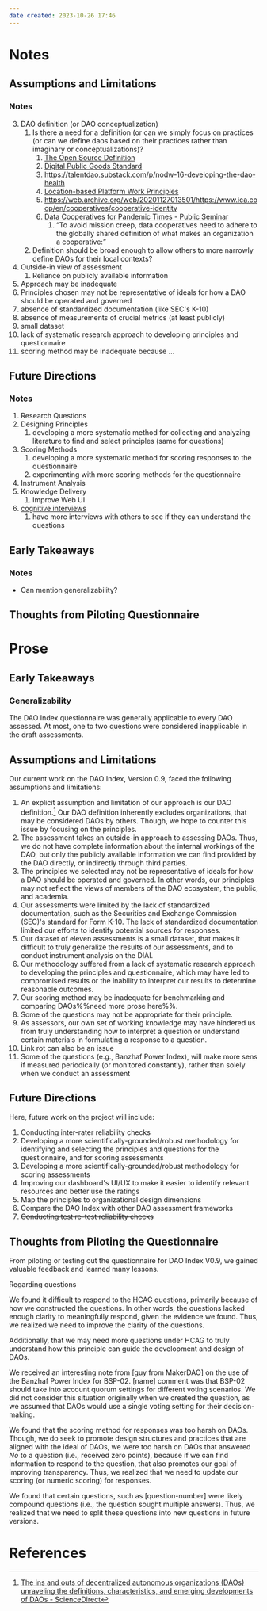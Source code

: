 ```yaml
---
date created: 2023-10-26 17:46
---
```

# Notes
## Assumptions and Limitations

### Notes
3. DAO definition (or DAO conceptualization)
	1. Is there a need for a definition (or can we simply focus on practices (or can we define daos based on their practices rather than imaginary or conceptualizations)?
	   1. [The Open Source Definition](https://opensource.org/osd/)
	   2. [Digital Public Goods Standard](https://digitalpublicgoods.net/standard/)
	   3. <https://talentdao.substack.com/p/nodw-16-developing-the-dao-health>
	   4. [Location-based Platform Work Principles](https://fair.work/en/fw/principles/fairwork-principles-location-based-work/)
	   5. <https://web.archive.org/web/20201127013501/https://www.ica.coop/en/cooperatives/cooperative-identity>
	   6. [Data Cooperatives for Pandemic Times - Public Seminar](https://publicseminar.org/essays/data-cooperatives-for-pandemic-times/)
		  1. “To avoid mission creep, data cooperatives need to adhere to the globally shared definition of what makes an organization a cooperative:”
	2. Definition should be broad enough to allow others to more narrowly define DAOs for their local contexts?
1. Outside-in view of assessment
	1. Reliance on publicly available information
2. Approach may be inadequate
3. Principles chosen may not be representative of ideals for how a DAO should be operated and governed
4. absence of standardized documentation (like SEC's K-10)
5. absence of measurements of crucial metrics (at least publicly)
6. small dataset
7. lack of systematic research approach to developing principles and questionnaire
8. scoring method may be inadequate because ... 

## Future Directions

### Notes
1. Research Questions
2. Designing Principles
	1. developing a more systematic method for collecting and analyzing literature to find and select principles (same for questions)
3. Scoring Methods
	1. developing a more systematic method for scoring responses to the questionnaire
	2. experimenting with more scoring methods for the questionnaire
4. Instrument Analysis
5. Knowledge Delivery
	1. Improve Web UI
6. [cognitive interviews](https://files.eric.ed.gov/fulltext/EJ1272902.pdf)
	1. have more interviews with others to see if they can understand the questions

## Early Takeaways

### Notes

- Can mention generalizability?

## Thoughts from Piloting Questionnaire

# Prose

## Early Takeaways

### Generalizability

The DAO Index questionnaire was generally applicable to every DAO assessed.  At most, one to two questions were considered inapplicable in the draft assessments.

## Assumptions and Limitations
Our current work on the DAO Index, Version 0.9, faced the following assumptions and limitations:

1. An explicit assumption and limitation of our approach is our DAO definition.[^2] Our DAO definition inherently excludes organizations, that may be considered DAOs by others. Though, we hope to counter this issue by focusing on the principles.
2. The assessment takes an outside-in approach to assessing DAOs. Thus, we do not have complete information about the internal workings of the DAO, but only the publicly available information we can find provided by the DAO directly, or indirectly through third parties.
3. The principles we selected may not be representative of ideals for how a DAO should be operated and governed. In other words, our principles may not reflect the views of members of the DAO ecosystem, the public, and academia.
4. Our assessments were limited by the lack of standardized documentation, such as the Securities and Exchange Commission (SEC)'s standard for Form K-10. The lack of standardized documentation limited our efforts to identify potential sources for responses.
5. Our dataset of eleven assessments is a small dataset, that makes it difficult to truly generalize the results of our assessments, and to conduct instrument analysis on the DIAI.
6. Our methodology suffered from a lack of systematic research approach to developing the principles and questionnaire, which may have led to compromised results or the inability to interpret our results to determine reasonable outcomes.
7. Our scoring method may be inadequate for benchmarking and comparing DAOs%%need more prose here%%.
8. Some of the questions may not be appropriate for their principle.
9. As assessors, our own set of working knowledge may have hindered us from truly understanding how to interpret a question or understand certain materials in formulating a response to a question.
10. Link rot can also be an issue
11. Some of the questions (e.g., Banzhaf Power Index), will make more sens if measured periodically (or monitored constantly), rather than solely when we conduct an assessment

## Future Directions

Here, future work on the project will include:

1. Conducting inter-rater reliability checks
3. Developing a more scientifically-grounded/robust methodology for identifying and selecting the principles and questions for the questionnaire, and for scoring assessments
3. Developing a more scientifically-grounded/robust methodology  for scoring assessments
4. Improving our dashboard's UI/UX to make it easier to identify relevant resources and better use the ratings
5. Map the principles to organizational design dimensions
6. Compare the DAO Index with other DAO assessment frameworks
7. ~~Conducting test re-test reliability checks~~

## Thoughts from Piloting the Questionnaire

From piloting or testing out the questionnaire for DAO Index V0.9, we gained valuable feedback and learned many lessons.

Regarding questions

We found it difficult to respond to the HCAG questions, primarily because of how we constructed the questions. In other words, the questions lacked enough clarity to meaningfully respond, given the evidence we found. Thus, we realized we need to improve the clarity of the questions.

Additionally, that we may need more questions under HCAG to truly understand how this principle can guide the development and design of DAOs.

We received an interesting note from [guy from MakerDAO] on the use of the Banzhaf Power Index for BSP-02. [name] comment was that BSP-02 should take into account quorum settings for different voting scenarios. We did not consider this situation originally when we created the question, as we assumed that DAOs would use a single voting setting for their decision-making.

We found that the scoring method for responses was too harsh on DAOs. Though, we do seek to promote design structures and practices that are aligned with the ideal of DAOs, we were too harsh on DAOs that answered *No* to a question (i.e., received zero points), because if we can find information to respond to the question, that also promotes our goal of improving transparency. Thus, we realized that we need to update our scoring (or numeric scoring) for responses. 

We found that certain questions, such as [question-number] were likely compound questions (i.e., the question sought multiple answers). Thus, we realized that we need to split these questions into new questions in future versions.

# References

[^1]:  Brody, Ann. “DAOmeter: Our Research-Based Approach.” StableLab, 22 Mar. 2023, <https://www.stablelab.xyz/post/daometer-our-research-based-approach>.
[^2]: [The ins and outs of decentralized autonomous organizations (DAOs) unraveling the definitions, characteristics, and emerging developments of DAOs - ScienceDirect](https://www.sciencedirect.com/science/article/pii/S2096720923000180)
